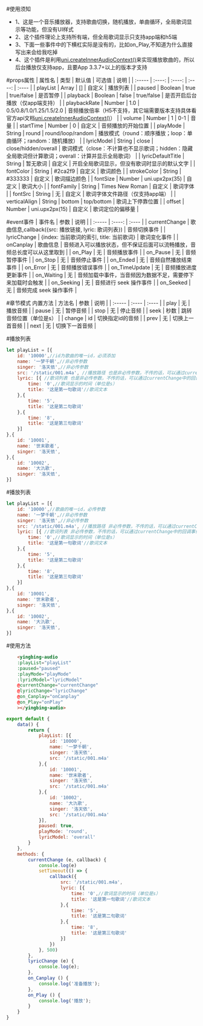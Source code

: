#使用须知

* 1、这是一个音乐播放器，支持歌曲切换，随机播放，单曲循环，全局歌词显示等功能，但没有UI样式
* 2、这个插件理论上支持所有端，但全局歌词显示只支持app端和h5端
* 3、下面一些事件中的下横杠实际是没有的，比如on_Play,不知道为什么直接写出来会给我吃掉
* 4、这个插件是利用[uni.createInnerAudioContext()](https://uniapp.dcloud.io/api/media/audio-context.html)来实现播放歌曲的，所以后台播放仅支持app，且要App 3.3.7+以上的版本才支持

#props属性
| 属性名 | 类型 | 默认值 | 可选值 | 说明 |
| :----- | :----: | :----: | :----: | :---- |
| playList | Array | [] | 自定义 | 播放列表 |
| paused | Boolean | true | true/false | 是否暂停 |
| playback | Boolean | false | true/false | 是否开启后台播放（仅app端支持） |
| playbackRate | Number | 1.0 | 0.5/0.8/1.0/1.25/1.5/2.0 | 音频播放倍率（H5不支持，其它端需要版本支持具体看官方api文档[uni.createInnerAudioContext()](https://uniapp.dcloud.io/api/media/audio-context.html)） |
| volume | Number | 1 | 0-1 | 音量 |
| startTime | Number | 0 | 自定义 | 音频播放的开始位置 |
| playMode | String | round | round/loop/random | 播放模式（round：顺序播放；loop：单曲循环；random：随机播放） |
| lyricModel | String | close | close/hidden/overall | 歌词模式（close：不计算也不显示歌词；hidden：隐藏全局歌词但计算歌词；overall：计算并显示全局歌词） |
| lyricDefaultTitle | String | 暂无歌词 | 自定义 | 开启全局歌词显示，但没有歌词时显示的默认文字 |
| fontColor | String | #2ca2f9 | 自定义 | 歌词颜色 |
| strokeColor | String | #333333 | 自定义 | 歌词描边颜色 |
| fontSize | Number | uni.upx2px(35) | 自定义 | 歌词大小 |
| fontFamily | String | Times New Roman | 自定义 | 歌词字体 |
| fontSrc | String | 无 | 自定义 | 歌词字体文件路径（仅支持app端） |
| verticalAlign | String | bottom | top/bottom | 歌词上下停靠位置 |
| offset | Number | uni.upx2px(15) | 自定义 | 歌词定位的偏移量 |

#event事件
| 事件名 | 参数 | 说明 |
| :----- | :----: | :---- |
| currentChange | 歌曲信息,callback({src: 播放链接, lyric: 歌词列表}) | 音频切换事件 |
| lyricChange | {index: 当前歌词的索引, title: 当前歌词} | 歌词变化事件 |
| onCanplay | 歌曲信息 | 音频进入可以播放状态，但不保证后面可以流畅播放，音频总长度可以从这里取到 |
| on_Play | 无 | 音频播放事件 |
| on_Pause | 无 | 音频暂停事件 |
| on_Stop | 无 | 音频停止事件 |
| on_Ended | 无 | 音频自然播放结束事件 |
| on_Error | 无 | 音频播放错误事件 |
| on_TimeUpdate | 无 | 音频播放进度更新事件 |
| on_Waiting | 无 | 音频加载中事件，当音频因为数据不足，需要停下来加载时会触发 |
| on_Seeking | 无 | 音频进行 seek 操作事件 |
| on_Seeked | 无 | 音频完成 seek 操作事件 |

#章节模式 内置方法
| 方法名 | 参数 | 说明 |
| :----- | :---- | :---- |
| play | 无 | 播放音频 |
| pause | 无 | 暂停音频 |
| stop | 无 | 停止音频 |
| seek | 秒数 | 跳转音频位置（单位是s） |
| change | id | 切换指定id的音频 |
| prev | 无 | 切换上一首音频 |
| next | 无 | 切换下一首音频 |

#播放列表
```javascript
let playList = [{
	id: '10000',//id为歌曲的唯一id，必须添加
	name: '一梦千朝',//非必传参数
	singer: '洛天依',//非必传参数
	src: '/static/001.m4a', //播放路径 也是非必传参数，不传的话，可以通过currentChange中的回调事件传入播放链接
	lyric: [{ //歌词列表 也是非必传参数，不传的话，可以通过currentChange中的回调事件传入歌词列表
		time: '0',//歌词显示的时间（单位是s）
		title: '这是第一句歌词'//歌词文本
	},{
		time: '5',
		title: '这是第二句歌词'
	},{
		time: '8',
		title: '这是第三句歌词'
	}]
},{
	id: '10001',
	name: '世末歌者',
	singer: '洛天依',
},{
	id: '10002',
	name: '大氿歌',
	singer: '洛天依',
}]
```
#播放列表
```javascript
let playList = [{
	id: '10000',//歌曲的唯一id，必传参数
	name: '一梦千朝',//非必传参数
	singer: '洛天依',//非必传参数
	src: '/static/001.m4a', //播放路径 非必传参数，不传的话，可以通过currentChange中的回调事件传入播放链接
	lyric: [{ //歌词列表 非必传参数，不传的话，可以通过currentChange中的回调事件传入歌词列表
		time: '0',//歌词显示的时间（单位是s）
		title: '这是第一句歌词'//歌词文本
	},{
		time: '5',
		title: '这是第二句歌词'
	},{
		time: '8',
		title: '这是第三句歌词'
	}]
},{
	id: '10001',
	name: '世末歌者',
	singer: '洛天依',
},{
	id: '10002',
	name: '大氿歌',
	singer: '洛天依',
}]
```

#使用方法
```html
	<yingbing-audio
	:playList="playList"
	:paused="paused"
	:playMode="playMode"
	:lyricModel="lyricModel"
	@currentChange="currentChange"
	@lyricChange="lyricChange"
	@on_Canplay="onCanplay"
	@on_Play="onPlay"
	></yingbing-audio>
```
```javascript
export default {
	data() {
		return {
			playList: [{
				id: '10000',
				name: '一梦千朝',
				singer: '洛天依',
				src: '/static/001.m4a'
			},{
				id: '10001',
				name: '世末歌者',
				singer: '洛天依',
				src: '/static/001.m4a'
			},{
				id: '10002',
				name: '大氿歌',
				singer: '洛天依',
				src: '/static/001.m4a'
			}],
			paused: true,
			playMode: 'round',
			lyricModel: 'overall'
		}
	},
	methods: {
		currentChange (e, callback) {
			console.log(e)
			setTimeout(() => {
				callback({
					src: '/static/001.m4a',
					lyric: [{
						time: '0',//歌词显示的时间（单位是s）
						title: '这是第一句歌词'//歌词文本
					},{
						time: '5',
						title: '这是第二句歌词'
					},{
						time: '8',
						title: '这是第三句歌词'
					}]
				})
			}, 500)
		},
		lyricChange (e) {
			console.log(e);
		},
		on_Canplay () {
			console.log('准备播放');
		},
		on_Play () {
			console.log('播放');
		}
	}
}
```